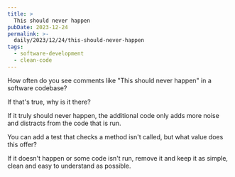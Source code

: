 ```yaml
---
title: >
  This should never happen
pubDate: 2023-12-24
permalink: >-
  daily/2023/12/24/this-should-never-happen
tags:
  - software-development
  - clean-code
---
```


How often do you see comments like "This should never happen" in a software codebase?

If that's true, why is it there?

If it truly should never happen, the additional code only adds more noise and distracts from the code that is run.

You can add a test that checks a method isn't called, but what value does this offer?

If it doesn't happen or some code isn't run, remove it and keep it as simple, clean and easy to understand as possible.
